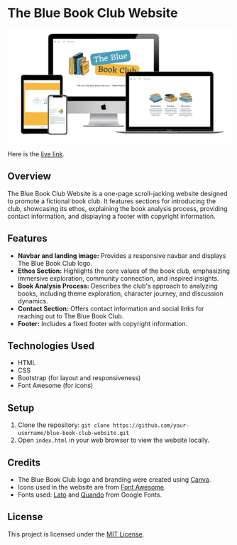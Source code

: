 # The Blue Book Club Website

![Mockup](mockup.png)

Here is the [live link]([https://www.canva.com/](https://aria-vero-s.github.io/book-club/)).
## Overview
The Blue Book Club Website is a one-page scroll-jacking website designed to promote a fictional book club. It features sections for introducing the club, showcasing its ethos, explaining the book analysis process, providing contact information, and displaying a footer with copyright information.

## Features
- **Navbar and landing image:** Provides a responsive navbar and displays The Blue Book Club logo.
- **Ethos Section:** Highlights the core values of the book club, emphasizing immersive exploration, community connection, and inspired insights.
- **Book Analysis Process:** Describes the club's approach to analyzing books, including theme exploration, character journey, and discussion dynamics.
- **Contact Section:** Offers contact information and social links for reaching out to The Blue Book Club.
- **Footer:** Includes a fixed footer with copyright information.

## Technologies Used
- HTML
- CSS
- Bootstrap (for layout and responsiveness)
- Font Awesome (for icons)

## Setup
1. Clone the repository: `git clone https://github.com/your-username/blue-book-club-website.git`
2. Open `index.html` in your web browser to view the website locally.

## Credits
- The Blue Book Club logo and branding were created using [Canva](https://www.canva.com/).
- Icons used in the website are from [Font Awesome](https://fontawesome.com/).
- Fonts used: [Lato](https://fonts.google.com/specimen/Lato) and [Quando](https://fonts.google.com/specimen/Quando) from Google Fonts.

## License
This project is licensed under the [MIT License](LICENSE).
